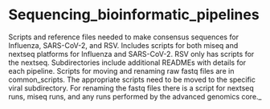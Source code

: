# Sequencing_bioinformatic_pipelines
 Scripts and reference files needed to make consensus sequences for Influenza, SARS-CoV-2, and RSV. 
 Includes scripts for both miseq and nextseq platforms for Influenza and SARS-CoV-2. 
 RSV only has scripts for the nextseq. Subdirectories include additional READMEs with details for each pipeline.
 Scripts for moving and renaming raw fastq files are in common_scripts. The appropriate scripts need to be moved to the specific viral subdirectory. For renaming the fastq files there is a script for nextseq runs, miseq runs, and any runs performed by the advanced genomics core._
 
